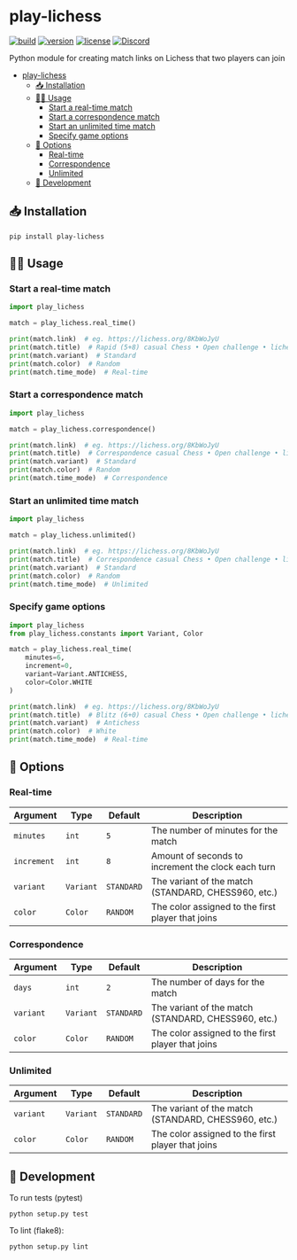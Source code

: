 # play-lichess

[![build](https://img.shields.io/github/workflow/status/DenverCoder1/play-lichess/Python%20application/main)](https://github.com/DenverCoder1/play-lichess/actions/workflows/python-app.yml)
[![version](https://img.shields.io/pypi/v/play-lichess)](https://pypi.org/project/play-lichess/)
[![license](https://img.shields.io/pypi/l/play-lichess)](https://github.com/DenverCoder1/play-lichess/blob/main/LICENSE)
[![Discord](https://img.shields.io/discord/819650821314052106?color=7289DA&logo=discord&logoColor=white "Dev Pro Tips Discussion & Support Server")](https://discord.gg/fPrdqh3Zfu)

Python module for creating match links on Lichess that two players can join

- [play-lichess](#play-lichess)
  - [📥 Installation](#-installation)
  - [🧑‍💻 Usage](#-usage)
    - [Start a real-time match](#start-a-real-time-match)
    - [Start a correspondence match](#start-a-correspondence-match)
    - [Start an unlimited time match](#start-an-unlimited-time-match)
    - [Specify game options](#specify-game-options)
  - [🔧 Options](#-options)
    - [Real-time](#real-time)
    - [Correspondence](#correspondence)
    - [Unlimited](#unlimited)
  - [🧰 Development](#-development)


## 📥 Installation

``pip install play-lichess``


## 🧑‍💻 Usage

### Start a real-time match

```py
import play_lichess

match = play_lichess.real_time()

print(match.link)  # eg. https://lichess.org/8KbWoJyU
print(match.title)  # Rapid (5+8) casual Chess • Open challenge • lichess.org
print(match.variant)  # Standard
print(match.color)  # Random
print(match.time_mode)  # Real-time
```

### Start a correspondence match

```py
import play_lichess

match = play_lichess.correspondence()

print(match.link)  # eg. https://lichess.org/8KbWoJyU
print(match.title)  # Correspondence casual Chess • Open challenge • lichess.org
print(match.variant)  # Standard
print(match.color)  # Random
print(match.time_mode)  # Correspondence
```

### Start an unlimited time match

```py
import play_lichess

match = play_lichess.unlimited()

print(match.link)  # eg. https://lichess.org/8KbWoJyU
print(match.title)  # Correspondence casual Chess • Open challenge • lichess.org
print(match.variant)  # Standard
print(match.color)  # Random
print(match.time_mode)  # Unlimited
```

### Specify game options

```py
import play_lichess
from play_lichess.constants import Variant, Color

match = play_lichess.real_time(
    minutes=6, 
    increment=0, 
    variant=Variant.ANTICHESS, 
    color=Color.WHITE
)

print(match.link)  # eg. https://lichess.org/8KbWoJyU
print(match.title)  # Blitz (6+0) casual Chess • Open challenge • lichess.org
print(match.variant)  # Antichess
print(match.color)  # White
print(match.time_mode)  # Real-time
```

## 🔧 Options

### Real-time

| Argument    | Type      | Default    | Description                                         |
| ----------- | --------- | ---------- | --------------------------------------------------- |
| `minutes`   | `int`     | `5`        | The number of minutes for the match                 |
| `increment` | `int`     | `8`        | Amount of seconds to increment the clock each turn  |
| `variant`   | `Variant` | `STANDARD` | The variant of the match (STANDARD, CHESS960, etc.) |
| `color`     | `Color`   | `RANDOM`   | The color assigned to the first player that joins   |

### Correspondence

| Argument  | Type      | Default    | Description                                         |
| --------- | --------- | ---------- | --------------------------------------------------- |
| `days`    | `int`     | `2`        | The number of days for the match                    |
| `variant` | `Variant` | `STANDARD` | The variant of the match (STANDARD, CHESS960, etc.) |
| `color`   | `Color`   | `RANDOM`   | The color assigned to the first player that joins   |

### Unlimited

| Argument  | Type      | Default    | Description                                         |
| --------- | --------- | ---------- | --------------------------------------------------- |
| `variant` | `Variant` | `STANDARD` | The variant of the match (STANDARD, CHESS960, etc.) |
| `color`   | `Color`   | `RANDOM`   | The color assigned to the first player that joins   |

## 🧰 Development

To run tests (pytest)

``python setup.py test``

To lint (flake8):

``python setup.py lint``

